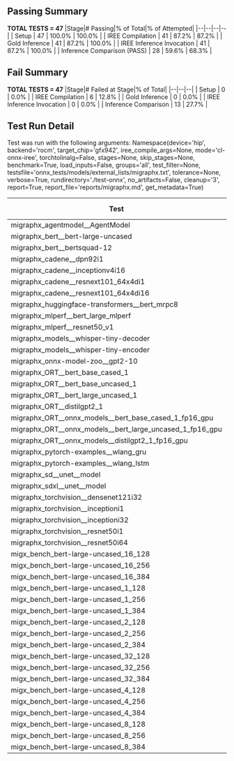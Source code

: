 ## Passing Summary

**TOTAL TESTS = 47**
|Stage|# Passing|% of Total|% of Attempted|
|--|--|--|--|
| Setup | 47 | 100.0% | 100.0% |
| IREE Compilation | 41 | 87.2% | 87.2% |
| Gold Inference | 41 | 87.2% | 100.0% |
| IREE Inference Invocation | 41 | 87.2% | 100.0% |
| Inference Comparison (PASS) | 28 | 59.6% | 68.3% |
## Fail Summary

**TOTAL TESTS = 47**
|Stage|# Failed at Stage|% of Total|
|--|--|--|
| Setup | 0 | 0.0% |
| IREE Compilation | 6 | 12.8% |
| Gold Inference | 0 | 0.0% |
| IREE Inference Invocation | 0 | 0.0% |
| Inference Comparison | 13 | 27.7% |
## Test Run Detail
Test was run with the following arguments:
Namespace(device='hip', backend='rocm', target_chip='gfx942', iree_compile_args=None, mode='cl-onnx-iree', torchtolinalg=False, stages=None, skip_stages=None, benchmark=True, load_inputs=False, groups='all', test_filter=None, testsfile='onnx_tests/models/external_lists/migraphx.txt', tolerance=None, verbose=True, rundirectory='./test-onnx', no_artifacts=False, cleanup='3', report=True, report_file='reports/migraphx.md', get_metadata=True)

| Test | Exit Status | Mean Benchmark Time (ms) | Notes |
|--|--|--|--|
| migraphx_agentmodel__AgentModel | compilation | None | |
| migraphx_bert__bert-large-uncased | PASS | 19.449695608475142 | |
| migraphx_bert__bertsquad-12 | compilation | None | |
| migraphx_cadene__dpn92i1 | Numerics | 64.71552375252499 | |
| migraphx_cadene__inceptionv4i16 | PASS | 154.18086449305216 | |
| migraphx_cadene__resnext101_64x4di1 | Numerics | 173.55475349662206 | |
| migraphx_cadene__resnext101_64x4di16 | Numerics | 387.58174842223525 | |
| migraphx_huggingface-transformers__bert_mrpc8 | PASS | 7.189462469382719 | |
| migraphx_mlperf__bert_large_mlperf | Numerics | 24.88832276357316 | |
| migraphx_mlperf__resnet50_v1 | compilation | None | |
| migraphx_models__whisper-tiny-decoder | PASS | 42.873105073037244 | |
| migraphx_models__whisper-tiny-encoder | Numerics | 142.8683940321207 | |
| migraphx_onnx-model-zoo__gpt2-10 | compilation | None | |
| migraphx_ORT__bert_base_cased_1 | PASS | 104.91539360511871 | |
| migraphx_ORT__bert_base_uncased_1 | PASS | 104.25853374458494 | |
| migraphx_ORT__bert_large_uncased_1 | PASS | 468.6590456403792 | |
| migraphx_ORT__distilgpt2_1 | PASS | 59.91705025856694 | |
| migraphx_ORT__onnx_models__bert_base_cased_1_fp16_gpu | Numerics | 64.86620917690522 | |
| migraphx_ORT__onnx_models__bert_large_uncased_1_fp16_gpu | Numerics | 272.1629623944561 | |
| migraphx_ORT__onnx_models__distilgpt2_1_fp16_gpu | Numerics | 32.121540851552375 | |
| migraphx_pytorch-examples__wlang_gru | PASS | 16.63754031372567 | |
| migraphx_pytorch-examples__wlang_lstm | PASS | 7.974803691890354 | |
| migraphx_sd__unet__model | import_model | None | |
| migraphx_sdxl__unet__model | import_model | None | |
| migraphx_torchvision__densenet121i32 | Numerics | 69.01488893975814 | |
| migraphx_torchvision__inceptioni1 | PASS | 62.216078269888044 | |
| migraphx_torchvision__inceptioni32 | PASS | 105.77964618624674 | |
| migraphx_torchvision__resnet50i1 | Numerics | 17.12403938598264 | |
| migraphx_torchvision__resnet50i64 | Numerics | 148.0769918610652 | |
| migx_bench_bert-large-uncased_16_128 | PASS | 33.48370733123922 | |
| migx_bench_bert-large-uncased_16_256 | PASS | 57.05223273899819 | |
| migx_bench_bert-large-uncased_16_384 | Numerics | 75.88267985179468 | |
| migx_bench_bert-large-uncased_1_128 | PASS | 12.102238378947836 | |
| migx_bench_bert-large-uncased_1_256 | PASS | 12.775551809957532 | |
| migx_bench_bert-large-uncased_1_384 | PASS | 19.620606020368907 | |
| migx_bench_bert-large-uncased_2_128 | PASS | 12.843883161743479 | |
| migx_bench_bert-large-uncased_2_256 | PASS | 13.36517094228512 | |
| migx_bench_bert-large-uncased_2_384 | PASS | 21.640736241048824 | |
| migx_bench_bert-large-uncased_32_128 | PASS | 69.08989722530046 | |
| migx_bench_bert-large-uncased_32_256 | PASS | 104.67478792582239 | |
| migx_bench_bert-large-uncased_32_384 | Numerics | 154.12713916351396 | |
| migx_bench_bert-large-uncased_4_128 | PASS | 14.44588209420037 | |
| migx_bench_bert-large-uncased_4_256 | PASS | 17.085624616441685 | |
| migx_bench_bert-large-uncased_4_384 | PASS | 27.012156167378027 | |
| migx_bench_bert-large-uncased_8_128 | PASS | 19.6553413859672 | |
| migx_bench_bert-large-uncased_8_256 | PASS | 28.144409420589607 | |
| migx_bench_bert-large-uncased_8_384 | PASS | 42.12244806409466 | |
